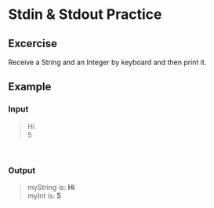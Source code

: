 # Stdin & Stdout Practice

## Excercise

Receive a String and an Integer by keyboard and then print it.

## Example

### Input

> Hi<br/>
> 5

<br/>

### Output

> myString is: <b>Hi</b><br/>
> myInt is: <b>5</b>

<br/>
